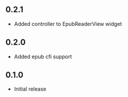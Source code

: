 ## 0.2.1

* Added controller to EpubReaderView widget

## 0.2.0

* Added epub cfi support

## 0.1.0

* Initial release
